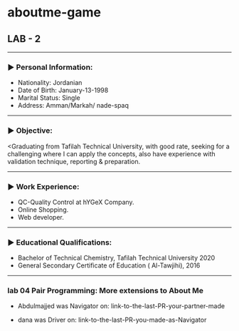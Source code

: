 # aboutme-game

## LAB - 2
__________

### ► Personal Information:

- Nationality:          Jordanian  
- Date of Birth:        January-13-1998	 	
- Marital Status:       Single 
- Address:	            Amman/Markah/ nade-spaq
______________________
### ► Objective: 
<Graduating from Tafilah Technical University, with good rate, seeking for a challenging where I can apply the concepts, also have experience with validation technique, reporting & preparation.
_______________________
### ► Work Experience:

* QC-Quality Control at hYGeX Company.
* Online Shopping.
* Web developer.
_______________________
### ► Educational Qualifications:

* Bachelor of Technical Chemistry, Tafilah Technical University 2020
* General Secondary Certificate of Education ( Al-Tawjihi), 2016
 
_______________________________________________________________________________________________




### lab 04  Pair Programming: More extensions to About Me
* Abdulmajjed was Navigator on: link-to-the-last-PR-your-partner-made

* dana was Driver on: link-to-the-last-PR-you-made-as-Navigator